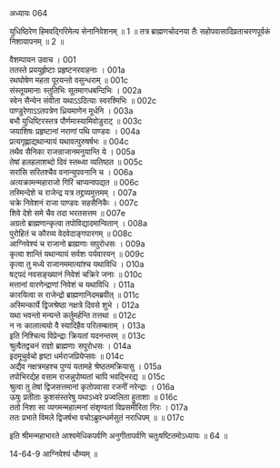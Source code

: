 अध्यायः 064

युधिष्ठिरेण हिमवद्गिरिमेत्य सेनानिवेशनम् ॥ 1 ॥ तत्र ब्राह्मणचोदनया तैः सहोपवासादिव्रताचरणपूर्वकं निशायापनम् ॥ 2 ॥

वैशम्पायन उवाच ।	001  
ततस्ते प्रययुर्हृष्टाः प्रहृष्टनरवाहनाः ।	001a  
रथघोषेण महता पूरयन्तो वसुन्धराम् ॥	001c  
संस्तूयमानाः स्तुतिभिः सूतमागधबन्दिभिः ।	002a  
स्वेन सैन्येन संवीता यथाऽऽदित्याः स्वरश्मिभिः ॥	002c  
पाण्डुरेणाऽऽतपत्रेण ध्रियमाणेन मूर्धनि ।	003a  
बभौ युधिष्टिरस्तत्र पौर्णमास्यामिवोडुराट् ॥	003c  
जयाशिषः प्रहृष्टानां नराणां पथि पाण्डवः ।	004a  
प्रत्यगृह्णाद्यथान्यायं यथावत्पुरुषर्षभः ॥	004c  
तथैव सैनिका राजन्राजानमनुयान्ति ये ।	005a  
तेषां हलहलाशब्दो दिवं स्तब्ध्वा व्यतिष्ठत ॥	005c  
सरांसि सरितश्चैव वनान्युपवनानि च ।	006a  
अत्यक्रामन्महाराजो गिरिं चाप्यन्वपद्यत ॥	006c  
तस्मिन्देशे च राजेन्द्र यत्र तद्द्रव्यमुत्तमम् ।	007a  
चक्रे निवेशनं राजा पाण्डवः सहसैनिकैः ।	007c  
शिवे देशे समे चैव तदा भरतसत्तम ॥	007e  
अग्रतो ब्राह्मणान्कृत्वा तपोविद्यादमान्वितान् ।	008a  
पुरोहितं च कौरव्य वेदवेदाङ्गपारगम् ॥	008c  
आग्निवेश्यं च राजानो ब्राह्मणाः सपुरोधसः ।	009a  
कृत्वा शान्तिं यथान्यायं सर्वशः पर्यवारयन् ॥	009c  
कृत्वा तु मध्ये राजानममात्यांश्च यथाविधि ।	010a  
षट्पदं नवसङ्ख्यानं निवेशं चक्रिरे जनाः ॥	010c  
मत्तानां वारणेन्द्राणां निवेशं च यथाविधि ।	011a  
कारयित्वा स राजेन्द्रो ब्राह्मणानिदमब्रवीत् ॥	011c  
अस्मिन्कार्ये द्विजश्रेष्ठा नक्षत्रे दिवसे शुभे ।	012a  
यथा भवन्तो मन्यन्ते कर्तुमर्हन्ति तत्तथा ॥	012c  
न नः कालात्ययो वै स्यादिहैव परिलम्बताम् ।	013a  
इति निश्चित्य विप्रेन्द्राः क्रियतां यदनन्तरम् ॥	013c  
श्रुत्वैतद्वचनं राज्ञो ब्राह्मणाः सपुरोधसः ।	014a  
इदमूचुर्वचो हृष्टा धर्मराजप्रियेप्सवः ॥	014c  
अद्यैव नक्षत्रमहश्च पुण्यं यतामहे श्रेष्ठतमक्रियासु ।	015a  
तपोभिरद्येह वसाम राजन्नुपोष्यतां चापि भवद्भिरद्य ॥	015c  
श्रुत्वा तु तेषां द्विजसत्तमानां कृतोपवासा रजनीं नरेन्द्राः ।	016a  
ऊषुः प्रतीताः कुशसंस्तरेषु यथाऽध्वरे प्रज्वलिता हुताशाः ॥	016c  
ततो निशा सा व्यगमन्महात्मनां संशृण्वतां विप्रसमीरिता गिरः ।	017a  
ततः प्रभाते विमले द्विजर्षभा वचोऽब्रुवन्धर्मसुतं नराधिपम् ॥ ॥	017c  

इति श्रीमन्महाभारते आश्वमेधिकपर्वणि अनुगीतापर्वणि चतुःषष्टितमोऽध्यायः ॥ 64 ॥

14-64-9 आग्निवेश्यं धौम्यम् ॥
